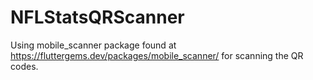 # NFLStatsQRScanner

Using mobile_scanner package found at https://fluttergems.dev/packages/mobile_scanner/ for scanning the QR codes.
